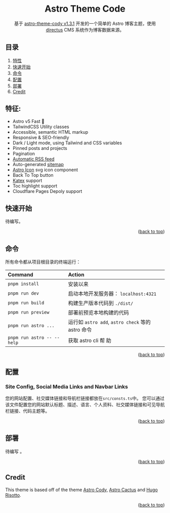 <a name="readme-top"></a>

<div align="center">
  <p align="center">
    <h1>Astro Theme Code</h1>
    <p>
      基于 <a href="https://github.com/kirontoo/astro-theme-cody/tree/v1.3.1">astro-theme-cody v1.3.1</a> 开发的一个简单的 Astro 博客主题，使用 <a href="https://github.com/directus/directus">directus</a> CMS 系统作为博客数据来源。
    </p>
  </p>
</div>

## 目录

1. [特性](#特征)
2. [快速开始](#快速开始)
3. [命令](#命令)
4. [配置](#配置)
5. [部署](#部署)
6. [Credit](#credit)

## 特征:

-   Astro v5 Fast 🚀
-   TailwindCSS Utility classes
-   Accessible, semantic HTML markup
-   Responsive & SEO-friendly
-   Dark / Light mode, using Tailwind and CSS variables
-   Pinned posts and projects
-   Pagination
-   [Automatic RSS feed](https://docs.astro.build/en/guides/rss)
-   Auto-generated [sitemap](https://docs.astro.build/en/guides/integrations-guide/sitemap/)
-   [Astro Icon](https://github.com/natemoo-re/astro-icon) svg icon component
-   Back To Top button
-   [Katex](https://katex.org/) support
-   Toc highlight support
-   Cloudflare Pages Depoly support

## 快速开始

待编写。

<p align="right">(<a href="#readme-top">back to top</a>)</p>

## 命令

所有命令都从项目根目录的终端运行：

| Command                    | Action                                            |
| :------------------------- | :------------------------------------------------ |
| `pnpm install`             | 安装以来                                          |
| `pnpm run dev`             | 启动本地开发服务器： `localhost:4321`             |
| `pnpm run build`           | 构建生产版本代码到 `./dist/`                      |
| `pnpm run preview`         | 部署前预览本地构建的代码                          |
| `pnpm run astro ...`       | 运行如 `astro add`, `astro check` 等的 astro 命令 |
| `pnpm run astro -- --help` | 获取 astro cli 帮 助                              |

<p align="right">(<a href="#readme-top">back to top</a>)</p>

## 配置

### Site Config, Social Media Links and Navbar Links

您的网站配置、社交媒体链接和导航栏链接都放在`src/consts.ts`中。
您可以通过该文件配置您的网站默认标题、描述、语言、个人资料、社交媒体链接和可见导航栏链接、代码主题等。

<p align="right">(<a href="#readme-top">back to top</a>)</p>

## 部署

待编写 。

<p align="right">(<a href="#readme-top">back to top</a>)</p>

## Credit

This theme is based off of the theme [Astro Cody](https://github.com/kirontoo/astro-theme-cody), [Astro Cactus](https://astro-theme-cactus.netlify.app) and [Hugo Risotto](https://risotto.joeroe.io).

<p align="right">(<a href="#readme-top">back to top</a>)</p>

[contributors-shield]: https://img.shields.io/github/contributors/kirontoo/astro-theme-cody.svg?style=for-the-badge
[contributors-url]: https://github.com/kirontoo/astro-theme-cody/graphs/contributors
[forks-shield]: https://img.shields.io/github/forks/kirontoo/astro-theme-cody.svg?style=for-the-badge
[forks-url]: https://github.com/kirontoo/astro-theme-cody/network/members
[stars-shield]: https://img.shields.io/github/stars/kirontoo/astro-theme-cody.svg?style=for-the-badge
[stars-url]: https://github.com/kirontoo/astro-theme-cody/stargazers
[issues-shield]: https://img.shields.io/github/issues/kirontoo/astro-theme-cody.svg?style=for-the-badge
[issues-url]: https://github.com/kirontoo/astro-theme-cody/issues
[license-shield]: https://img.shields.io/github/license/kirontoo/astro-theme-cody.svg?style=for-the-badge
[license-url]: https://github.com/kirontoo/astro-theme-cody/blob/master/LICENSE.txt
